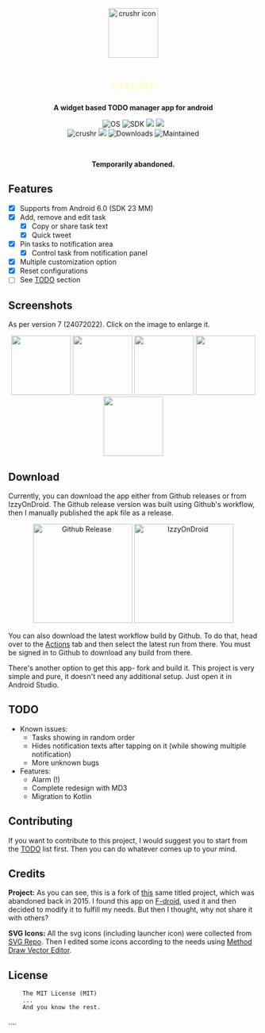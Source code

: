 <div align='center'>
	<img src='fastlane/metadata/android/en-US/images/icon.png' alt='crushr icon' width='100' height='100'>
    <h1 style='color:#ffff9e80;'>crushr</h1>
    <strong>A widget based TODO manager app for android</strong>
	<p>
		<img src='https://img.shields.io/badge/Android-3DDC84.svg?style=flat&logo=android&logoColor=white' alt='OS'>
		<img src='https://img.shields.io/badge/SDK-23-vibrant.svg?style=flat' alt='SDK'>
		<a href='https://github.com/iamrasel/crushr/blob/master/LICENSE.md'><img src='https://img.shields.io/badge/License-MIT-red.svg?style=flat'></a>
		<a href='https://github.com/iamrasel/crushr/actions'><img src='https://github.com/iamrasel/crushr/workflows/Build_Pushed/badge.svg?branch=master&event=push&style=flat'></a>
        <br>
        <img src='https://img.shields.io/badge/App-crushr-ff9e80.svg?style=flat' alt='crushr'>
		<a href='https://github.com/iamrasel/crushr/releases'><img src='https://img.shields.io/github/release/iamrasel/crushr.svg?style=flat' ></a>
		<img src='https://img.shields.io/github/downloads/iamrasel/crushr/total.svg?style=flat' alt='Downloads'>
		<img src='https://img.shields.io/badge/Maintained-no-yellow.svg?style=flat' alt='Maintained'>
	</p>
    <br>
    <p>
        <b>Temporarily abandoned.</b>
    </p>
</div>

## Features
- [x] Supports from Android 6.0 (SDK 23 MM)
- [x] Add, remove and edit task
  - [x] Copy or share task text
  - [x] Quick tweet
- [x] Pin tasks to notification area
  - [x] Control task from notification panel
- [x] Multiple customization option
- [x] Reset configurations
- [ ] See [TODO](#todo) section

## Screenshots
As per version 7 (24072022). Click on the image to enlarge it.

<div align='center'>
	<img src='fastlane/metadata/android/en-US/images/phoneScreenshots/1.png' width=120>
	<img src='fastlane/metadata/android/en-US/images/phoneScreenshots/2.png' width=120>
	<img src='fastlane/metadata/android/en-US/images/phoneScreenshots/3.png' width=120>
	<img src='fastlane/metadata/android/en-US/images/phoneScreenshots/4.png' width=120>
	<img src='fastlane/metadata/android/en-US/images/phoneScreenshots/5.png' width=120>
</div>

## Download
Currently, you can download the app either from Github releases or from IzzyOnDroid. The Github release version was built using Github's workflow, then I manually published the apk file as a release.

<div align='center'>
	<a href='https://github.com/iamrasel/crushr/releases/latest'><img src='https://camo.githubusercontent.com/70bffd8873ab81e1bb0bccc44e488c3a989e3bd5/68747470733a2f2f692e6962622e636f2f71306d6463345a2f6765742d69742d6f6e2d6769746875622e706e67' width='200' alt='Github Release'></a>
	<a href='https://apt.izzysoft.de/fdroid/index/apk/rasel.neo.crushr'><img src='https://gitlab.com/IzzyOnDroid/repo/-/raw/master/assets/IzzyOnDroid.png' width='200' alt='IzzyOnDroid'></a>
</div>

You can also download the latest workflow build by Github. To do that, head over to the [Actions](https://github.com/iamrasel/crushr/actions) tab and then select the latest run from there. You must be signed in to Github to download any build from there.

There's another option to get this app- fork and build it. This project is very simple and pure, it doesn't need any additional setup. Just open it in Android Studio.

## TODO
- Known issues:
  - Tasks showing in random order
  - Hides notification texts after tapping on it (while showing multiple notification)
  - More unknown bugs
- Features:
  - Alarm (!)
  - Complete redesign with MD3
  - Migration to Kotlin
  
## Contributing
If you want to contribute to this project, I would suggest you to start from the [TODO](#todo) list first. Then you can do whatever comes up to your mind.

## Credits
  **Project:** As you can see, this is a fork of [this](https://github.com/tjmolinski/crushr) same titled project, which was abandoned back in 2015. I found this app on [F-droid](https://f-droid.org/en/packages/com.tjm.crushr), used it and then decided to modify it to fulfill my needs. But then I thought, why not share it with others?

 **SVG Icons:** All the svg icons (including launcher icon) were collected from [SVG Repo](https://www.svgrepo.com/). Then I edited some icons according to the needs using [Method Draw Vector Editor](https://editor.method.ac/).

## License
```
	The MIT License (MIT)
	...
	And you know the rest.
```


....
